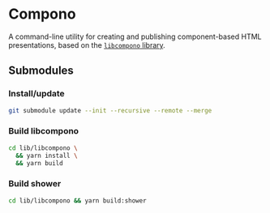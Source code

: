 <!--
SPDX-FileCopyrightText: 2022 Digital Dasein <https://digital-dasein.gitlab.io/>
SPDX-FileCopyrightText: 2022 Senne Van Baelen <senne@digitaldasein.org>
SPDX-FileCopyrightText: 2022 Gerben Peeters <gerben@digitaldasein.org>

SPDX-License-Identifier: MIT
-->

# Compono

A command-line utility for creating and publishing component-based HTML 
presentations, based on the [`libcompono` 
library](https://gitlab.com/digital-dasein/software/html-presentations/libcompono).

## Submodules

### Install/update

```sh
git submodule update --init --recursive --remote --merge
```

### Build libcompono

```sh
cd lib/libcompono \
  && yarn install \
  && yarn build
```

### Build shower

```sh
cd lib/libcompono && yarn build:shower
```
